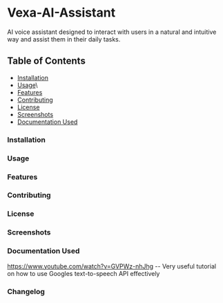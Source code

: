 # Vexa-AI-Assistant
AI voice assistant designed to interact with users in a natural and intuitive way and assist them in their daily tasks.

## Table of Contents
- [Installation](#installation)
- [Usage](#usage)\
- [Features](#features)
- [Contributing](#contributing)
- [License](#license)
- [Screenshots](screenshots)
- [Documentation Used](#documentation-used)


### Installation




### Usage



### Features



### Contributing



### License



### Screenshots


### Documentation Used
https://www.youtube.com/watch?v=GVPWz-nhJhg -- Very useful tutorial on how to use Googles text-to-speech API effectively


### Changelog